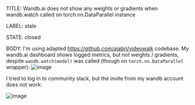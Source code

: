 TITLE:
Wandb.ai does not show any weights or gradients when wandb.watch called on torch.nn.DataParallel instance 

LABEL:
stale

STATE:
closed

BODY:
I'm using adapted https://github.com/ajabri/videowalk codebase. My wandb.ai dashboard shows logged metrics, but not weights / gradients, despite `wandb.watch(model)` was called (though on `torch.nn.DataParallel` wrapper):
![image](https://user-images.githubusercontent.com/1041752/107234912-72a95900-6a24-11eb-92d4-1f556a53827d.png)


I tried to log in to community slack, but the invite from my wandb account does not work:

![image](https://user-images.githubusercontent.com/1041752/107234449-f7e03e00-6a23-11eb-9db2-97125c88d6d9.png)



